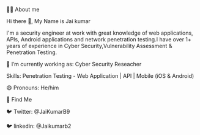 👨‍💻 About me

Hi there 👋, My Name is Jai kumar

I'm a security engineer at work with great knowledge of web applications, APIs, Android applications and network penetration testing.I have over 1+ years of experience in Cyber Security,Vulnerability Assessment & Penetration Testing.

🔭 I’m currently working as: Cyber Security Reseacher

Skills: Penetration Testing - Web Application | API | Mobile (iOS & Android) 

😄 Pronouns: He/him

🧐 Find Me

🐦 Twitter: @JaiKumarB9

🐦  linkedin: @Jaikumarb2

